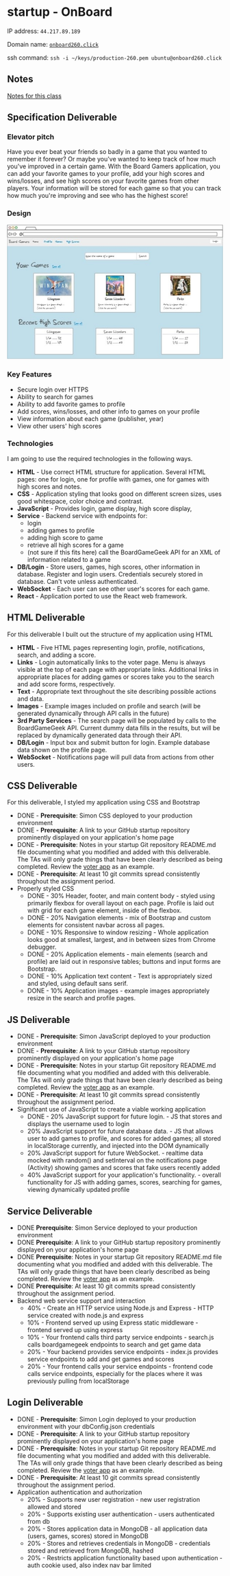 # startup - OnBoard

IP address: `44.217.89.189`

Domain name: [`onboard260.click`](https://onboard260.click)

ssh command: `ssh -i ~/keys/production-260.pem ubuntu@onboard260.click`

## Notes
[Notes for this class](notes.md)

## Specification Deliverable

### Elevator pitch
Have you ever beat your friends so badly in a game that you wanted to remember it forever? Or maybe you've wanted to keep track of how much you've improved in a certain game. With the Board Gamers application, you can add your favorite games to your profile, add your high scores and wins/losses, and see high scores on your favorite games from other players. Your information will be stored for each game so that you can track how much you're improving and see who has the highest score!

### Design
![Mockup of the board game web page design, showing login, games, high scores](/cropped_final_design.jpg)

### Key Features
* Secure login over HTTPS
* Ability to search for games
* Ability to add favorite games to profile
* Add scores, wins/losses, and other info to games on your profile
* View information about each game (publisher, year)
* View other users' high scores


### Technologies
I am going to use the required technologies in the following ways.
* **HTML** - Use correct HTML structure for application. Several HTML pages: one for login, one for profile with games, one for games with high scores and notes.
* **CSS** - Application styling that looks good on different screen sizes, uses good whitespace, color choice and contrast.
* **JavaScript** - Provides login, game display, high score display, 
* **Service** - Backend service with endpoints for:
    * login
    * adding games to profile
    * adding high score to game
    * retrieve all high scores for a game
    * (not sure if this fits here) call the BoardGameGeek API for an XML of information related to a game
* **DB/Login** - Store users, games, high scores, other information in database. Register and login users. Credentials securely stored in database. Can't vote unless authenticated.
* **WebSocket** - Each user can see other user's scores for each game.
* **React** - Application ported to use the React web framework.

## HTML Deliverable

For this deliverable I built out the structure of my application using HTML
* **HTML** - Five HTML pages representing login, profile, notifications, search, and adding a score.
* **Links** - Login automatically links to the voter page. Menu is always visible at the top of each page with appropriate links. Additional links in appropriate places for adding games or scores take you to the search and add score forms, respectively.
* **Text** - Appropriate text throughout the site describing possible actions and data.
* **Images** - Example images included on profile and search (will be generated dynamically through API calls in the future)
* **3rd Party Services** - The search page will be populated by calls to the BoardGameGeek API. Current dummy data fills in the results, but will be replaced by dynamically generated data through their API.
* **DB/Login** - Input box and submit button for login. Example database data shown on the profile page.
* **WebSocket** - Notifications page will pull data from actions from other users.


## CSS Deliverable

For this deliverable, I styled my application using CSS and Bootstrap
- DONE - **Prerequisite**: Simon CSS deployed to your production environment
- DONE - **Prerequisite**: A link to your GitHub startup repository prominently displayed on your application's home page
- DONE - **Prerequisite**: Notes in your startup Git repository README.md file documenting what you modified and added with this deliverable. The TAs will only grade things that have been clearly described as being completed. Review the [voter app](https://github.com/webprogramming260/startup-example) as an example.
- DONE - **Prerequisite**: At least 10 git commits spread consistently throughout the assignment period.
- Properly styled CSS
  - DONE - 30% Header, footer, and main content body - styled using primarily flexbox for overall layout on each page. Profile is laid out with grid for each game element, inside of the flexbox.
  - DONE - 20% Navigation elements - mix of Bootstrap and custom elements for consistent navbar across all pages.
  - DONE - 10% Responsive to window resizing - Whole application looks good at smallest, largest, and in between sizes from Chrome debugger.
  - DONE - 20% Application elements - main elements (search and profile) are laid out in responsive tables; buttons and input forms are Bootstrap.
  - DONE - 10% Application text content - Text is appropriately sized and styled, using default sans serif.
  - DONE - 10% Application images - example images appropriately resize in the search and profile pages.

## JS Deliverable
- DONE - **Prerequisite**: Simon JavaScript deployed to your production environment
- DONE - **Prerequisite**: A link to your GitHub startup repository prominently displayed on your application's home page
- DONE - **Prerequisite**: Notes in your startup Git repository README.md file documenting what you modified and added with this deliverable. The TAs will only grade things that have been clearly described as being completed. Review the [voter app](https://github.com/webprogramming260/startup-example) as an example.
- DONE - **Prerequisite**: At least 10 git commits spread consistently throughout the assignment period.
- Significant use of JavaScript to create a viable working application
  - DONE - 20% JavaScript support for future login. - JS that stores and displays the username used to login
  - 20% JavaScript support for future database data. - JS that allows user to add games to profile, and scores for added games; all stored in localStorage currently, and injected into the DOM dynamically
  - 20% JavaScript support for future WebSocket. - realtime data mocked with random() and setInterval on the notifications page (Activity) showing games and scores that fake users recently added 
  - 40% JavaScript support for your application's functionality. - overall functionality for JS with adding games, scores, searching for games, viewing dynamically updated profile

## Service Deliverable
- DONE **Prerequisite**: Simon Service deployed to your production environment
- DONE **Prerequisite**: A link to your GitHub startup repository prominently displayed on your application's home page
- DONE **Prerequisite**: Notes in your startup Git repository README.md file documenting what you modified and added with this deliverable. The TAs will only grade things that have been clearly described as being completed. Review the [voter app](https://github.com/webprogramming260/startup-example) as an example.
- DONE **Prerequisite**: At least 10 git commits spread consistently throughout the assignment period.
- Backend web service support and interaction
  - 40% - Create an HTTP service using Node.js and Express - HTTP service created with node.js and express
  - 10% - Frontend served up using Express static middleware - frontend served up using express
  - 10% - Your frontend calls third party service endpoints - search.js calls boardgamegeek endpoints to search and get game data
  - 20% - Your backend provides service endpoints - index.js provides service endpoints to add and get games and scores
  - 20% - Your frontend calls your service endpoints - frontend code calls service endpoints, especially for the places where it was previously pulling from localStorage

## Login Deliverable
- DONE - **Prerequisite**: Simon Login deployed to your production environment with your dbConfig.json credentials
- DONE - **Prerequisite**: A link to your GitHub startup repository prominently displayed on your application's home page
- DONE - **Prerequisite**: Notes in your startup Git repository README.md file documenting what you modified and added with this deliverable. The TAs will only grade things that have been clearly described as being completed. Review the [voter app](https://github.com/webprogramming260/startup-example) as an example.
- DONE - **Prerequisite**: At least 10 git commits spread consistently throughout the assignment period.
- Application authentication and authorization
  - 20% - Supports new user registration - new user registration allowed and stored
  - 20% - Supports existing user authentication - users authenticated from db
  - 20% - Stores application data in MongoDB - all application data (users, games, scores) stored in MongoDB
  - 20% - Stores and retrieves credentials in MongoDB - credentials stored and retrieved from MongoDB, hashed
  - 20% - Restricts application functionality based upon authentication - auth cookie used, also index nav bar limited